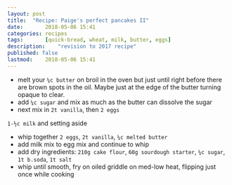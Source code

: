 ```yaml
---
layout: post
title: 	"Recipe: Paige's perfect pancakes II"
date:		2018-05-06 15:41
categories:	recipes
tags:		[quick-bread, wheat, milk, butter, eggs] 
description: 	"revision to 2017 recipe"
published: false
lastmod:	2018-05-06 15:41
---
```


*	melt your `¼c butter` on broil in the oven but just until right before there are brown spots in the oil. Maybe just at the edge of the butter turning opaque to clear.
* add `¼c sugar` and mix as much as the butter can dissolve the sugar
* next mix in `2t vanilla`, then `2 eggs`


`1-½c milk` and setting aside
*	whip together `2 eggs`, `2t vanilla`, `¼c melted butter`
*	add milk mix to egg mix and continue to whip
*	add dry ingredients: `210g cake flour`, `60g sourdough starter`, `¼c sugar`, `1t b.soda`, `1t salt`
*	whip until smooth, fry on oiled griddle on med-low heat, flipping just once while cooking
